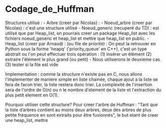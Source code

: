 # Codage_de_Huffman

Structures utilisé : 
	- Arbre (creer par Nicolas) : 
	- Noeud_arbre (creer par Nicolas) : c'est une structure utilisé
	- Noeud_generic (recuperé du TD) : est utilisé que par Heap_list, on pourrais creer un package Heap_list avec les fichiers noeud_generic et heap_list et mettre que heap_list en public.
	- Heap_list (creer par Arnaud) : (ou file de priorité) : 
		On peut la retrouver en Python sous la forme 'heapq' ('priority_queue' en C++), c'est un type abstrait ou l'on peut effectuer trois opération : 
			(1) insérer un élément
			(2) extraire l'élément le plus grand (ou petit) - Nous utiliserons le deuxieme cas
			(3) tester si la file est vide
      
  Implementation : comme la structure n'existe pas en C, nous allons l'implementer de maniere simple en liste chainée, chaque ajout a la liste se fera de facon trier, la liste restera donc trier. La complexité de l'insertion sera de l'ordre de O(n) ou n le nombre d'element de la liste et l'extraction du plus petit element en O(1).
		
  Pourquoi utiliser cette structure? Pour creer l'arbre de Huffman : "Tant que la liste d’arbres contient au moins deux arbres, deux des arbres de plus petite fréquence en sont extraits pour être fusionnés", le but etant de creer une heap_list, mettre 
